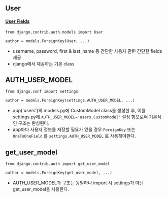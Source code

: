 ## User

#### [User Fields](https://docs.djangoproject.com/ko/2.2/ref/contrib/auth/)

```from django.contrib.auth.models import User```

```author = models.ForeignKey(User, ...)```

- username, password, first & last_name 등 간단한 사용자 관련 간단한 fields 제공
- django에서 제공하는 기본 class

## AUTH_USER_MODEL

```from django.conf import settings```

```author = models.ForeignKey(settings.AUTH_USER_MODEL, ...)```

- app('users')의 models.py에 CustomModel class를 생성한 후, 이를 settings.py에 ```AUTH_USER_MODEL='users.CustomModel'``` 설정 함으로써 기본적인 구조는 완성된다.
- app마다 사용자 정보를 저장할 필요가 있을 경우 ```ForeignKey``` 또는 ```OneToOneField``` 를 ```settings.AUTH_USER_MODEL``` 로 사용해야한다.

## get_user_model

```from django.contrib.auth import get_user_model```

```author = models.ForeignKey(get_user_model, ...)```

- AUTH_USER_MODEL과 구조는 동일하나 import 시 settings가 아닌 get_user_model을 사용한다.

  
